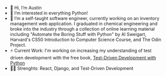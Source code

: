 - 👋 Hi, I’m Austin
- 👀 I’m interested in everything Python!
- 🌱 I’m a self-taught software engineer, currently working on an inventory management web application.  I graduated in chemical engineering and broke into the industry through a collection of online learning material including "Automate the Boring Stuff with Python" by Al Sweigart, Harvard's CS50 Introduction to Computer Science Course, and The Odin Project.
- ⚡ Current Work: I'm working on increasing my understanding of test driven development with the free book, [Test-Driven Development with Python](https://www.obeythetestinggoat.com/pages/book.html)
- 💪🏼 Strenghts: React, Django, and Test-Driven Development

<!---
ostin-r/ostin-r is a ✨ special ✨ repository because its `README.md` (this file) appears on your GitHub profile.
You can click the Preview link to take a look at your changes.
--->
